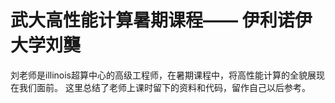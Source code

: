 # 武大高性能计算暑期课程—— 伊利诺伊大学刘龑
刘老师是illinois超算中心的高级工程师，在暑期课程中，将高性能计算的全貌展现在我们面前。
这里总结了老师上课时留下的资料和代码，留作自己以后参考。
